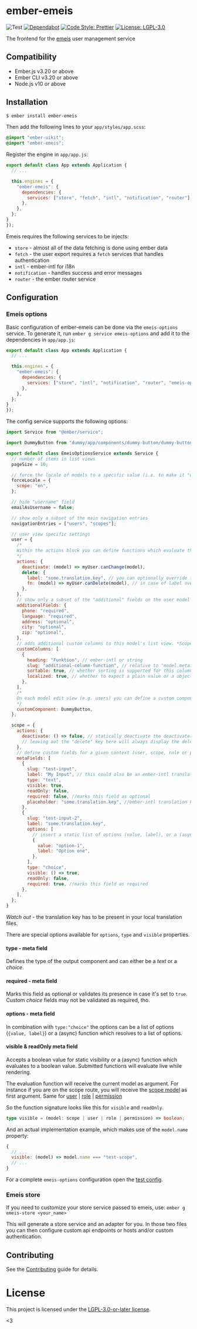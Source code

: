 # ember-emeis

![Test](https://github.com/projectcaluma/ember-emeis/workflows/Test/badge.svg)
[![Dependabot](https://badgen.net/github/dependabot/projectcaluma/ember-emeis/?icon=dependabot)](https://dependabot.com/)
[![Code Style: Prettier](https://img.shields.io/badge/code_style-prettier-ff69b4.svg)](https://github.com/prettier/prettier)
[![License: LGPL-3.0](https://img.shields.io/badge/License-LGPL--3.0-blue.svg)](https://spdx.org/licenses/LGPL-3.0-or-later.html)

The frontend for the [emeis](https://github.com/projectcaluma/emeis) user management service

## Compatibility

- Ember.js v3.20 or above
- Ember CLI v3.20 or above
- Node.js v10 or above

## Installation

```bash
$ ember install ember-emeis
```

Then add the following lines to your `app/styles/app.scss`:

```scss
@import "ember-uikit";
@import "ember-emeis";
```

Register the engine in `app/app.js`:

```js
export default class App extends Application {
  // ...

  this.engines = {
    "ember-emeis": {
      dependencies: {
        services: ["store", "fetch", "intl", "notification", "router"],
      },
    },
  };
}
});
```

Emeis requires the following services to be injects:

- `store` - almost all of the data fetching is done using ember data
- `fetch` - the user export requires a `fetch` services that handles authentication
- `intl` - ember-intl for i18n
- `notification` - handles success and error messages
- `router` - the ember router service

## Configuration

### Emeis options

Basic configuration of ember-emeis can be done via the `emeis-options` service. To generate it, run `ember g service emeis-options` and add it to the dependencies in `app/app.js`:

```js
export default class App extends Application {
  // ...

  this.engines = {
    "ember-emeis": {
      dependencies: {
        services: ["store", "intl", "notification", "router", "emeis-options"],
      },
    },
  };
}
});
```

The config service supports the following options:

```js
import Service from "@ember/service";

import DummyButton from "dummy/app/components/dummy-button/dummy-button";

export default class EmeisOptionsService extends Service {
  // number of items in list views
  pageSize = 10;

  // force the locale of models to a specific value (i.e. to make it "untranslated")
  forceLocale = {
    scope: "en",
  };

  // hide "username" field
  emailAsUsername = false;

  // show only a subset of the main navigation entries
  navigationEntries = ["users", "scopes"];

  // user view specific settings
  user = {
    /*
    Within the actions block you can define functions which evaluate the visibility of the "deactivate" and "delete" buttons in the model edit form. The visibilty must be defined for each model separately. The model must support the "isActive" property for deactivation capabilities, which are currently only supported by user and scope.
    */
    actions: {
      deactivate: (model) => myUser.canChange(model),
      delete: {
        label: "some.translation.key", // you can optionally override the label for the action button with translation key or static string
        fn: (model) => myUser.canDelete(model), // in case of label overrides, you have to define th function override via the "fn" key
      },
    },
    // show only a subset of the "additional" fields on the user model
    additionalFields: {
      phone: "required",
      language: "required",
      address: "optional",
      city: "optional",
      zip: "optional",
    },
    // adds additional custom columns to this model's list view. *Scopes are not supported, since they are represented as a tree!*
    customColumns: [
      {
        heading: "Funktion", // ember-intl or string
        slug: "additional-column-function", // relative to "model.metainfo[slug]"
        sortable: true, // whether sorting is supported for this column
        localized: true, // whether to expect a plain value or a object with localized values
      },
    ],
    /*
    On each model edit view (e.g. users) you can define a custom component. The component will be rendered at the bottom of the edit view, but above the primary form buttons. Each component can be designed freely and the model will be passed into the component as `@model` argument. For a working demo have a look at our "dummy-button" at "dummy/app/components/dummy-button".
    */
    customComponent: DummyButton,
  };

  scope = {
    actions: {
      deactivate: () => false, // statically deactivate the deactivate-button
      // leaving out the "delete" key here will always display the delete button
    },
    // define custom fields for a given context (user, scope, role or permission)
    metaFields: [
      {
        slug: "test-input",
        label: "My Input", // this could also be an ember-intl translation key
        type: "text",
        visible: true,
        readOnly: false,
        required: false, //marks this field as optional
        placeholder: "some.translation.key", //ember-intl translation key or plain string
      },
      {
        slug: "test-input-2",
        label: "some.translation.key",
        options: [
          // insert a static list of options (value, label), or a (async) function which resolves to a list of options
          {
            value: "option-1",
            label: "Option one",
          },
        ],
        type: "choice",
        visible: () => true,
        readOnly: false,
        required: true, //marks this field as required
      },
    ],
  };
}
```

_Watch out_ - the translation key has to be present in your local translation files.

There are special options available for `options`, `type` and `visible` properties.

#### **type** - meta field

Defines the type of the output component and can either be a _text_ or a _choice_.

#### **required** - meta field

Marks this field as optional or validates its presence in case it's set to `true`. Custom _choice_ fields may not be validated as required, tho.

#### **options** - meta field

In combination with `type:"choice"` the options can be a list of options (`{value, label}`) or a (async) function which resolves to a list of options.

#### **visible** & **readOnly** meta field

Accepts a boolean value for static visibility or a (async) function which evaluates to a boolean value. Submitted functions will evaluate live while rendering.

The evaluation function will receive the current model as argument. For instance if you are on the scope route, you will receive the [scope model](addon/models/scope.js) as first argument. Same for [user](addon/models/user.js) | [role](addon/models/role.js) | [permission](addon/models/permission.js)

So the function signature looks like this for `visible` and `readOnly`.

```ts
type visible = (model: scope | user | role | permission) => boolean;
```

And an actual implementation example, which makes use of the `model.name` property:

```js
{
  // ...
  visible: (model) => model.name === "test-scope",
  // ...
}
```

For a complete `emeis-options` configuration open the [test config](tests/dummy/app/services/emeis-options.js).

### Emeis store

If you need to customize your store service passed to emeis, use:
`ember g emeis-store <your_name>`

This will generate a store service and an adapter for you. In those two files
you can then configure custom api endpoints or hosts and/or custom
authentication.

## Contributing

See the [Contributing](CONTRIBUTING.md) guide for details.

# License

This project is licensed under the [LGPL-3.0-or-later license](LICENSE).

<3
